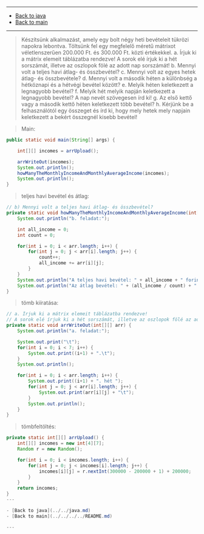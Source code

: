 
---

- [Back to java](../../java.md)
- [Back to main](../../../../README.md)

---

> Készítsünk alkalmazást, amely egy bolt négy heti bevételeit tükrözi napokra lebontva. 
> Töltsünk fel egy megfelelő méretű mátrixot véletlenszerűen 200.000 Ft. és 300.000 Ft. közti értékekkel.
> a. Írjuk ki a mátrix elemeit táblázatba rendezve! A sorok elé írjuk ki a hét sorszámát, illetve az oszlopok fölé az adott nap sorszámát!
> b. Mennyi volt a teljes havi átlag- és összbevétel?
> c. Mennyi volt az egyes hetek átlag- és összbevétele?
> d. Mennyi volt a második héten a különbség a hétköznapi és a hétvégi bevétel között?
> e. Melyik héten keletkezett a legnagyobb bevétel?
> f. Melyik hét melyik napján keletkezett a legnagyobb bevétel? A nap nevét szövegesen írd ki!
> g. Az első kettő vagy a második kettő héten keletkezett több bevétel?
> h. Kérjünk be a felhasználótól egy összeget és írd ki, hogy mely hetek mely napjain keletkezett a bekért összegnél kisebb bevétel!

> Main:

```java
public static void main(String[] args) {

	int[][] incomes = arrUpload();

	arrWriteOut(incomes);
	System.out.println();
	howManyTheMonthlyIncomeAndMonthlyAverageIncome(incomes);
	System.out.println();
}
```

> teljes havi bevétel és átlag:

```java
// b) Mennyi volt a teljes havi átlag- és összbevétel?
private static void howManyTheMonthlyIncomeAndMonthlyAverageIncome(int[][] arr) {
	System.out.println("b. feladat:");

	int all_income = 0;
	int count = 0;

	for(int i = 0; i < arr.length; i++) {
		for(int j = 0; j < arr[i].length; j++) {
			count++;
			all_income += arr[i][j];
		}
	}
	System.out.println("A teljes havi bevétel: " + all_income + " forint volt.");
	System.out.println("Az átlag bevétel: " + (all_income / count) + " forint volt.");
}
```

> tömb kiíratása:

```java
// a. Írjuk ki a mátrix elemeit táblázatba rendezve! 
// A sorok elé írjuk ki a hét sorszámát, illetve az oszlopok fölé az adott nap sorszámát!
private static void arrWriteOut(int[][] arr) {
	System.out.println("a. feladat:");

	System.out.print("\t");
	for(int i = 0; i < 7; i++) {
		System.out.print((i+1) + ".\t");
	}
	System.out.println();

	for(int i = 0; i < arr.length; i++) {
		System.out.print((i+1) + ". hét ");
		for(int j = 0; j < arr[i].length; j++) {
			System.out.print(arr[i][j] + "\t");
		}
		System.out.println();
	}
}
```

> tömbfeltöltés:

```java
private static int[][] arrUpload() {
	int[][] incomes = new int[4][7];
	Random r = new Random();

	for(int i = 0; i < incomes.length; i++) {
		for(int j = 0; j < incomes[i].length; j++) {
			incomes[i][j] = r.nextInt(300000 - 200000 + 1) + 200000;
		}
	}	
	return incomes;
}
---

- [Back to java](../../java.md)
- [Back to main](../../../../README.md)

---